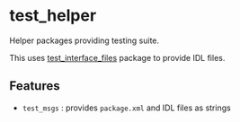# test_helper

Helper packages providing testing suite.

This uses [test_interface_files][1] package to provide IDL files.

## Features

- `test_msgs` : provides `package.xml` and IDL files as strings


[1]:https://github.com/ros2/test_interface_files
